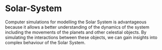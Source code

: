 # Solar-System

Computer simulations for modelling the Solar System is advantageous because it allows a better understanding of the dynamics of the system including the movements of the planets and other celestial objects. By simulating the interactions between these objects, we can gain insights into complex behaviour of the Solar System.
